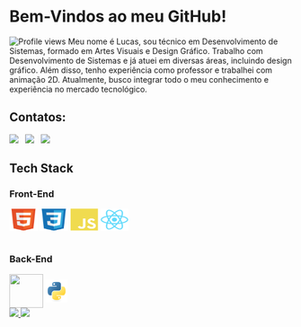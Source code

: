<h1>Bem-Vindos ao meu GitHub! </h1>
<img src="https://komarev.com/ghpvc/?username=lucasbizachi&color=yellow" alt="Profile views" /> 
Meu nome é Lucas, sou técnico em Desenvolvimento de Sistemas, formado em Artes Visuais e Design Gráfico. Trabalho com Desenvolvimento de Sistemas e já atuei em diversas áreas, incluindo design gráfico. Além disso, tenho experiência como professor e trabalhei com animação 2D. Atualmente, busco integrar todo o meu conhecimento e experiência no mercado tecnológico.

 ## Contatos:
  <div>
    <a href="https://www.linkedin.com/in/lucasbizachi" target="_blank"><img src="https://img.shields.io/badge/-LinkedIn-%230077B5?style=for-the-badge&logo=linkedin&logoColor=white" target="_blank"></a>&#160;&#160;
     <a href="https://instagram.com/lucasbizachi" target="_blank"><img src="https://img.shields.io/badge/-Instagram-685EA9?style=for-the-badge&logo=instagram&logoColor=white" target="_blank"></a>&#160;&#160;
   <a href="https://codepen.io/LucasBizachi" target="_blank"><img src="https://img.shields.io/badge/Codepen-000000?style=for-the-badge&logo=codepen&logoColor=white" target="_blank"></a>&#160;&#160;
  </div>

## Tech Stack

### Front-End
 <div style="display: inline_block">
  <img align="center" alt="" height="40" width="50" src="https://raw.githubusercontent.com/devicons/devicon/master/icons/html5/html5-original.svg">
  <img align="center" alt="" height="40" width="50" src="https://raw.githubusercontent.com/devicons/devicon/master/icons/css3/css3-original.svg">
  <img align="center" alt="" height="40" width="50" src="https://raw.githubusercontent.com/devicons/devicon/master/icons/javascript/javascript-plain.svg">
  <img align="center" alt="" height="40" width="50" src="https://raw.githubusercontent.com/devicons/devicon/master/icons/react/react-original.svg">
</div> 

<br>

### Back-End
<div style="display: inline_block">
  <img align="center" alt="" height="60" width="60" src="https://cdn.jsdelivr.net/gh/devicons/devicon@latest/icons/nodejs/nodejs-plain-wordmark.svg" />
  <img align="center" alt="" height="40" width="40" src="https://raw.githubusercontent.com/devicons/devicon/master/icons/python/python-original.svg">
</div> 

<div align="lefth">
  <a href="https://github.com/lucasbizachi">
  <img height="140em" src="https://github-readme-stats.vercel.app/api?username=lucasbizachi&show_icons=true&theme=dracula&include_all_commits=true&count_private=true"/>
  <img height="140em" src="https://github-readme-stats.vercel.app/api/top-langs/?username=lucasbizachi&layout=compact&langs_count=7&theme=dracula"/>
</div>
  
 
  
